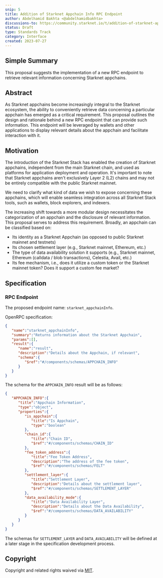 ```yaml
---
snip: 5
title: Addition of Starknet Appchain Info RPC Endpoint
author: Abdelhamid Bakhta <@abdelhamidbakhta>
discussions-to: https://community.starknet.io/t/addition-of-starknet-appchain-info-rpc-endpoint/97884
status: Draft
type: Standards Track
category: Interface
created: 2023-07-27
---
```


## Simple Summary

This proposal suggests the implementation of a new RPC endpoint to retrieve relevant information concerning Starknet appchains.

## Abstract

As Starknet appchains become increasingly integral to the Starknet ecosystem, the ability to conveniently retrieve data concerning a particular appchain has emerged as a critical requirement. This proposal outlines the design and rationale behind a new RPC endpoint that can provide such information. This endpoint will be leveraged by wallets and other applications to display relevant details about the appchain and facilitate interaction with it.

## Motivation

The introduction of the Starknet Stack has enabled the creation of Starknet appchains, independent from the main Starknet chain, and used as platforms for application deployment and operation. It's important to note that Starknet appchains aren't exclusively Layer 2 (L2) chains and may not be entirely compatible with the public Starknet mainnet.

We need to clarify what kind of data we wish to expose concerning these appchains, which will enable seamless integration across all Starknet Stack tools, such as wallets, block explorers, and indexers.

The increasing shift towards a more modular design necessitates the categorization of an appchain and the disclosure of relevant information. This proposal serves to address this requirement. Broadly, an appchain can be classified based on:

- Its identity as a Starknet Appchain (as opposed to public Starknet mainnet and testnets)
- Its chosen settlement layer (e.g., Starknet mainnet, Ethereum, etc.)
- The type of data availability solution it supports (e.g., Starknet mainnet, Ethereum (calldata / blob transactions), Celestia, Avail, etc.)
- Its fee mechanism, i.e., does it utilize a custom token or the Starknet mainnet token? Does it support a custom fee market?

## Specification

### RPC Endpoint

The proposed endpoint name: `starknet_appchainInfo`.

OpenRPC specification:

```json
{
   "name":"starknet_appchainInfo",
   "summary":"Returns information about the Starknet Appchain",
   "params":[],
   "result":{
      "name":"result",
      "description":"Details about the Appchain, if relevant",
      "schema":{
         "$ref":"#/components/schemas/APPCHAIN_INFO"
      }
   }
}
```

The schema for the `APPCHAIN_INFO` result will be as follows:

```json
{
   "APPCHAIN_INFO":{
      "title":"Appchain Information",
      "type":"object",
      "properties":{
         "is_appchain":{
            "title":"Is Appchain",
            "type":"boolean"
         },
         "chain_id":{
            "title":"Chain ID",
            "$ref":"#/components/schemas/CHAIN_ID"
         },
         "fee_token_address":{
            "title":"Fee Token Address",
            "description":"The address of the fee token",
            "$ref":"#/components/schemas/FELT"
         },
         "settlement_layer":{
            "title":"Settlement Layer",
            "description":"Details about the settlement layer",
            "$ref":"#/components/schemas/SETTLEMENT_LAYER"
         },
         "data_availability_mode":{
            "title":"Data Availability Layer",
            "description":"Details about the Data Availability",
            "$ref":"#/components/schemas/DATA_AVAILABILITY"
         }
      }
   }
}
```

The schemas for `SETTLEMENT_LAYER` and `DATA_AVAILABILITY` will be defined at a later stage in the specification development process.

## Copyright

Copyright and related rights waived via [MIT](../LICENSE).
